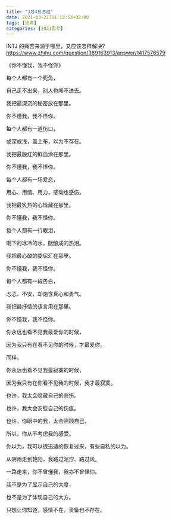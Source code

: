 ```yaml
---
title: "3月4日总结"
date: 2021-03-21T11:12:53+08:00
tags: [思考]
categories: [2021思考]
---
```


INTJ 的痛苦来源于哪里，又应该怎样解决? https://www.zhihu.com/question/389163913/answer/1417576579

 

《你不懂我，我不怪你》

每个人都有一个死角，

自己走不出来，别人也闯不进去。

我把最深沉的秘密放在那里。

你不懂我，我不怪你。

每个人都有一道伤口，

或深或浅，盖上布，以为不存在。

我把最殷红的鲜血涂在那里。

你不懂我，我不怪你。

每个人都有一场爱恋，

用心、用情、用力，感动也感伤。

我把最炙热的心情藏在那里。

你不懂我，我不怪你。

每个人都有一行眼泪，

喝下的冰冷的水，酝酿成的热泪。

我把最心酸的委屈汇在那里。

你不懂我，我不怪你。

每个人都有一段告白，

忐忑、不安，却饱含真心和勇气。

我把最抒情的语言用在那里。

你不懂我，我不怪你。

你永远也看不见我最爱你的时候，

因为我只有在看不见你的时候，才最爱你。

同样，

你永远也看不见我最寂寞的时候，

因为我只有在你看不见我的时候，我才最寂寞。

也许，我太会隐藏自己的悲伤。

也许，我太会安慰自己的伤痕。

也许，你眼中的我，太会照顾自己，

所以，你从不考虑我的感受。

你以为，我可以很迅速的恢复过来，有些自私的以为。

从阴雨走到艳阳，我路过泥泞、路过风。

一路走来，你不曾懂我，我亦不曾怪你。

我不是为了显示自己的大度，

也不是为了体现自己的大方。

只想让你知道，感情不在，责备也不存在。